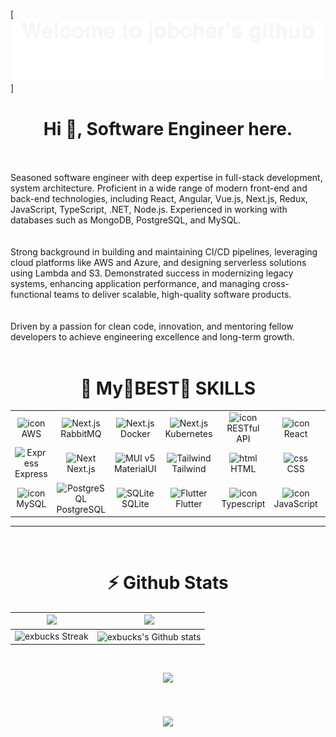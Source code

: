 [![MasterHead](https://github.com/BEPb/BEPb/blob/main/assets/Bottom_up.svg)]
<h1 align="center">Hi 👋, Software Engineer here.</h1>
<br>
<br>
Seasoned software engineer with deep expertise in full-stack development, system architecture. Proficient in a wide range of modern front-end and back-end technologies, including React, Angular, Vue.js, Next.js, Redux, JavaScript, TypeScript, .NET, Node.js. Experienced in working with databases such as MongoDB, PostgreSQL, and MySQL.
<br>
<br>
<br>
Strong background in building and maintaining CI/CD pipelines, leveraging cloud platforms like AWS and Azure, and designing serverless solutions using Lambda and S3. Demonstrated success in modernizing legacy systems, enhancing application performance, and managing cross-functional teams to deliver scalable, high-quality software products.
<br>
<br>
<br>
Driven by a passion for clean code, innovation, and mentoring fellow developers to achieve engineering excellence and long-term growth.
<br>

<br>
<h1 align="center">💫 My🌟BEST🌟 SKILLS</h1>
<p align="center">
<table align="center">
  <tr>    
    <td align="center" width="90">
      <img src="https://techstack-generator.vercel.app/aws-icon.svg" alt="icon" width="55" height="55" />
      <br>AWS
    </td> 
    <td align="center" width="90">
      <img src="https://skillicons.dev/icons?i=rabbitmq" width="45" height="45" alt="Next.js" />
      <br>RabbitMQ
    </td>
    <td align="center" width="90">
      <img src="https://skillicons.dev/icons?i=docker" width="45" height="45" alt="Next.js" />
      <br>Docker
    </td>
    <td align="center" width="90">
      <img src="https://skillicons.dev/icons?i=kubernetes" width="45" height="45" alt="Next.js" />
      <br>Kubernetes
    </td>
    <td align="center" width="90">
      <img src="https://techstack-generator.vercel.app/restapi-icon.svg" alt="icon" width="55" height="55" />
      <br>RESTful API
    </td>
    <td align="center" width="90">
      <img src="https://techstack-generator.vercel.app/react-icon.svg" alt="icon" width="55" height="55" />
      <br>React
    </td> 
    <td align="center" width="90">
      <img src="https://techstack-generator.vercel.app/redux-icon.svg" alt="icon" width="55" height="55" />
      <br>Redux
    </td> 
    <td align="center" width="90">
      <img src="https://skillicons.dev/icons?i=vue" width="45" height="45" alt="Vue" />
      <br>Vue
    </td>
    <td align="center" width="90">
      <img src="https://skillicons.dev/icons?i=nodejs" width="45" height="45" alt="Node.js" />
      <br>Node.js
    </td>
  </tr>  
  <tr> 
    <td align="center" width="90">
      <img src="https://skillicons.dev/icons?i=express" width="45" height="45" alt="Express" />
      <br>Express
    </td> 
    <td align="center" width="90">
      <img src="https://skillicons.dev/icons?i=nextjs" width="45" height="45" alt="Next" />
      <br>Next.js
    </td>   
    <td align="center" width="90">
      <img src="https://skillicons.dev/icons?i=materialui" width="45" height="45" alt="MUI v5" />
      <br>MaterialUI
    </td>
    <td align="center" width="90">
      <img src="https://skillicons.dev/icons?i=tailwind" width="45" height="45" alt="Tailwind" />
      <br>Tailwind
    </td>
    <td align="center" width="90">
      <img src="https://skillicons.dev/icons?i=html" width="45" height="45" alt="html" />
      <br>HTML
    </td>
    <td align="center" width="90">
      <img src="https://skillicons.dev/icons?i=css" width="45" height="45" alt="css" />
      <br>CSS
    </td>
    <td align="center" width="90">
      <img src="https://techstack-generator.vercel.app/sass-icon.svg" alt="icon" width="55" height="55" />
      <br>Sass
    </td>
    <td align="center" width="90">
      <img src="https://skillicons.dev/icons?i=bootstrap" width="45" height="45" alt="Bootstrap" />
      <br>Bootstrap
    </td>  
    <td align="center" width="90">
      <img src="https://skillicons.dev/icons?i=babel" width="45" height="45" alt="babel" />
      <br>Babel
    </td> 

  </tr> 
    <td align="center" width="90">
      <img src="https://techstack-generator.vercel.app/mysql-icon.svg" alt="icon" width="55" height="55" />
      <br>MySQL
    </td>
    <td align="center" width="90">
      <img src="https://skillicons.dev/icons?i=postgres" width="45" height="45" alt="PostgreSQL" />
      <br>PostgreSQL
    </td>
    <td align="center" width="90">
      <img src="https://skillicons.dev/icons?i=sqlite" width="45" height="45" alt="SQLite" />
      <br>SQLite
    </td>
    <td align="center" width="90">
      <img src="https://skillicons.dev/icons?i=flutter" width="45" height="45" alt="Flutter" />
      <br>Flutter
    </td>
    <td align="center" width="90">
      <img src="https://techstack-generator.vercel.app/ts-icon.svg" alt="icon" width="55" height="55" />
      <br>Typescript
    </td>
    <td align="center" width="90">
      <img src="https://techstack-generator.vercel.app/js-icon.svg" alt="icon" width="55" height="55" />
      <br>JavaScript
    </td>
    <td align="center" width="90">
      <img src="https://techstack-generator.vercel.app/java-icon.svg" alt="icon" width="55" height="55" />
      <br>Java
    </td>
    <td align="center" width="90">
      <img src="https://techstack-generator.vercel.app/csharp-icon.svg" alt="icon" width="55" height="55" />
      <br>C#
    </td>
    <td align="center" width="90">
      <img src="https://techstack-generator.vercel.app/cpp-icon.svg" alt="icon" width="55" height="55" />
      <br>C++
    </td>
  <tr>
    
  </tr>
</table>
</p>
<hr>
<br>
</div>

<h1 align="center">⚡ Github Stats</h1>

| ![](http://github-profile-summary-cards.vercel.app/api/cards/most-commit-language?username=exbucks&theme=algolia) | ![](http://github-profile-summary-cards.vercel.app/api/cards/repos-per-language?username=exbucks&theme=algolia) |
| :-----------------------------------------------------------------------------------------------------------------------------------------------------------------------------------------------------: | :--------------------------------------------------------------------------------------------------------------------------------------------------------------------------------------: |
|                                           <img  width="450em"   src="https://streak-stats.demolab.com?user=exbucks&theme=vue-dark" alt="exbucks Streak" />                                           |  <img width="450em" align="center" alt="exbucks's Github stats"  src="https://github-readme-stats.vercel.app/api?username=exbucks&show_icons=true&count_private=true&theme=vue-dark" />   |

<br/>
<p align="center"> <img src="https://quotes-github-readme.vercel.app/api?type=horizontal&theme=dark&quote=To%20know,%20is%20to%20know%20that%20you%20know%20nothing.%20Nothing%20but%20the%20art%20of%20self-ignorance.&author=He%20who%20embraced%20his%20own%20ignorance" /> </p>

<h1 align="center"><img src="https://komarev.com/ghpvc/?username=exbucks" /></h1>




